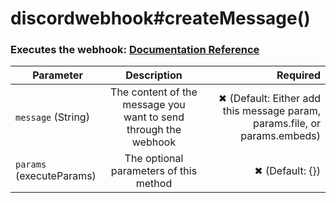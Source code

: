 # discordwebhook#createMessage()

### Executes the webhook: [Documentation Reference](https://discord.com/developers/docs/resources/webhook#execute-webhook)

| Parameter                |                           Description                           |                                                                  Required |
| ------------------------ | :-------------------------------------------------------------: | ------------------------------------------------------------------------: |
| `message` (String)       | The content of the message you want to send through the webhook | ✖ (Default: Either add this message param, params.file, or params.embeds) |
| `params` (executeParams) |             The optional parameters of this method              |                                                           ✖ (Default: {}) |
